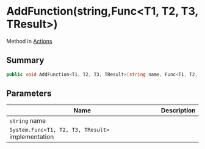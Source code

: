 # AddFunction(string,Func\<T1, T2, T3, TResult>)

Method in [Actions](./)

## Summary

```csharp
public void AddFunction<T1, T2, T3, TResult>(string name, Func<T1, T2, T3, TResult> implementation);
```

## Parameters

| Name                                              | Description |
| ------------------------------------------------- | ----------- |
| `string` name                                     |             |
| `System.Func<T1, T2, T3, TResult>` implementation |             |
